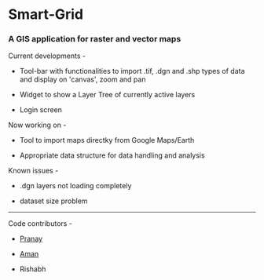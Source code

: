 # Smart-Grid
### A GIS application for raster and vector maps

Current developments -

- Tool-bar with functionalities to import .tif, .dgn and .shp types of data and display on 'canvas', zoom and pan

- Widget to show a Layer Tree of currently active layers

- Login screen

Now working on -

- Tool to import maps directky from Google Maps/Earth

- Appropriate data structure for data handling and analysis

Known issues -

- .dgn layers not loading completely

- dataset size problem

---------------------------------

Code contributors -
- [Pranay](https://github.com/pranay360)

- [Aman](https://github.com/metalaman)

- Rishabh
